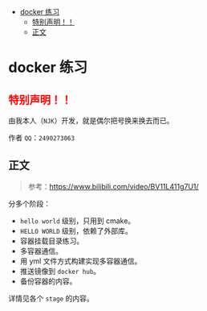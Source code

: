 - [docker 练习](#docker-练习)
	- [特别声明！！](#特别声明)
	- [正文](#正文)

# docker 练习

## <font color="red">特别声明！！</font>

由我本人（`NJK`）开发，就是偶尔把号换来换去而已。

作者 `QQ`：`2490273063`

## 正文

> 参考：https://www.bilibili.com/video/BV11L411g7U1/

分多个阶段：
- `hello world` 级别，只用到 cmake。
- `HELLO WORLD` 级别，依赖了外部库。
- 容器挂载目录练习。
- 多容器通信。
- 用 yml 文件方式构建实现多容器通信。
- 推送镜像到 `docker hub`。
- 备份容器的内容。

详情见各个 `stage` 的内容。
